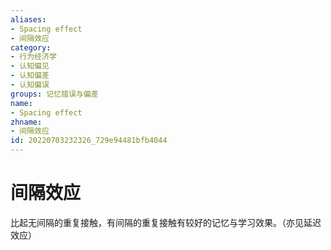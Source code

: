 ```yaml
---
aliases:
- Spacing effect
- 间隔效应
category:
- 行为经济学
- 认知偏见
- 认知偏差
- 认知偏误
groups: 记忆错误与偏差
name:
- Spacing effect
zhname:
- 间隔效应
id: 20220703232326_729e94481bfb4044
---
```


# 间隔效应

比起无间隔的重复接触，有间隔的重复接触有较好的记忆与学习效果。（亦见延迟效应）
